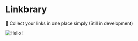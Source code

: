 # Linkbrary

🔗 Collect your links in one place simply (Still in development)

![Hello !](https://api.visitorbadge.io/api/VisitorHit?user=kevinadhiguna&repo=linkbrary&label=thanks%20for%20dropping%20in%20!&labelColor=%23000000&countColor=%23FFFFFF)
